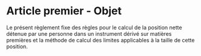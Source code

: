 # Article premier - Objet


Le présent règlement fixe des règles pour le calcul de la position nette détenue par une personne dans un instrument dérivé sur matières premières et la méthode de calcul des limites applicables à la taille de cette position.
